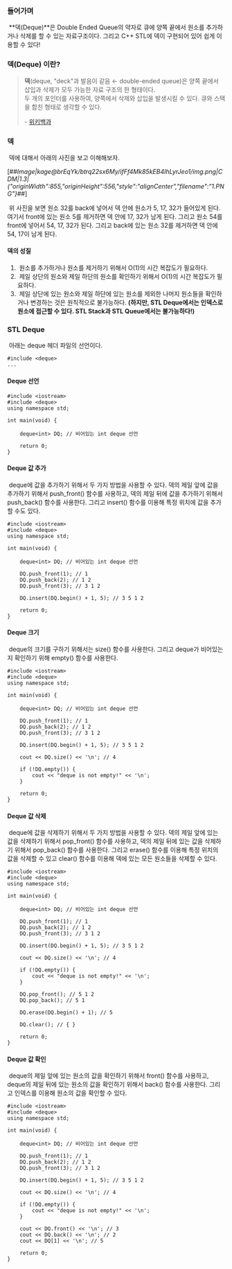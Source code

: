 ### **들어가며**

 **덱(Deque)**은 Double Ended Queue의 약자로 큐에 양쪽 끝에서 원소를 추가하거나 삭제를 할 수 있는 자료구조이다. 그리고 C++ STL에 덱이 구현되어 있어 쉽게 이용할 수 있다!

### **덱(Deque) 이란?**

> **덱**(deque, "deck"과 발음이 같음 ← double-ended queue)은 양쪽 끝에서 삽입과 삭제가 모두 가능한 자료 구조의 한 형태이다.  
> 두 개의 포인터를 사용하여, 양쪽에서 삭제와 삽입을 발생시킬 수 있다. 큐와 스택을 합친 형태로 생각할 수 있다.  
>   
> \- [위키백과](https://ko.wikipedia.org/wiki/%EB%8D%B1_(%EC%9E%90%EB%A3%8C_%EA%B5%AC%EC%A1%B0))

### **덱**

 덱에 대해서 아래의 사진을 보고 이해해보자.

[##_Image|kage@brEqYk/btrq22sx6My/ifFf4Mk85kEB4IhLyrJeo1/img.png|CDM|1.3|{"originWidth":855,"originHeight":556,"style":"alignCenter","filename":"1.PNG"}_##]

 위 사진을 보면 원소 32를 back에 넣어서 덱 안에 원소가 5, 17, 32가 들어있게 된다. 여기서 front에 있는 원소 5를 제거하면 덱 안에 17, 32가 남게 된다. 그리고 원소 54를 front에 넣어서 54, 17, 32가 된다. 그리고 back에 있는 원소 32를 제거하면 덱 안에 54, 17이 남게 된다.

#### **덱의 성질**

1.   원소를 추가하거나 원소를 제거하기 위해서 O(1)의 시간 복잡도가 필요하다.
2.   제일 상단의 원소와 제일 하단의 원소를 확인하기 위해서 O(1)의 시간 복잡도가 필요하다.
3.   제일 상단에 있는 원소와 제일 하단에 있는 원소를 제외한 나머지 원소들을 확인하거나 변경하는 것은 원칙적으로 불가능하다. **(하지만, STL Deque에서는 인덱스로 원소에 접근할 수 있다. STL Stack과 STL Queue에서는 불가능하다!)**

### **STL Deque**

 아래는 deque 헤더 파일의 선언이다.

```
#include <deque>
...
```

#### **Deque 선언**

```
#include <iostream>
#include <deque>
using namespace std;

int main(void) {
	
	deque<int> DQ; // 비어있는 int deque 선언
	
	return 0;
}
```

#### **Deque 값 추가**

 deque에 값을 추가하기 위해서 두 가지 방법을 사용할 수 있다. 덱의 제일 앞에 값을 추가하기 위해서 push\_front() 함수를 사용하고, 덱의 제일 뒤에 값을 추가하기 위해서 push\_back() 함수를 사용한다. 그리고 insert() 함수를 이용해 특정 위치에 값을 추가할 수도 있다.

```
#include <iostream>
#include <deque>
using namespace std;

int main(void) {
	
	deque<int> DQ; // 비어있는 int deque 선언
	
	DQ.push_front(1); // 1
	DQ.push_back(2); // 1 2
	DQ.push_front(3); // 3 1 2
	
	DQ.insert(DQ.begin() + 1, 5); // 3 5 1 2
	
	return 0;
}
```

#### **Deque 크기**

 deque의 크기를 구하기 위해서는 size() 함수를 사용한다. 그리고 deque가 비어있는지 확인하기 위해 empty() 함수를 사용한다.

```
#include <iostream>
#include <deque>
using namespace std;

int main(void) {
	
	deque<int> DQ; // 비어있는 int deque 선언
	
	DQ.push_front(1); // 1
	DQ.push_back(2); // 1 2
	DQ.push_front(3); // 3 1 2
	
	DQ.insert(DQ.begin() + 1, 5); // 3 5 1 2
	
	cout << DQ.size() << '\n'; // 4
	
	if (!DQ.empty()) {
		cout << "deque is not empty!" << '\n';
	}
	
	return 0;
}
```

#### **Deque 값 삭제**

 deque에 값을 삭제하기 위해서 두 가지 방법을 사용할 수 있다. 덱의 제일 앞에 있는 값을 삭제하기 위해서 pop\_front() 함수를 사용하고, 덱의 제일 뒤에 있는 값을 삭제하기 위해서 pop\_back() 함수를 사용한다. 그리고 erase() 함수를 이용해 특정 위치의 값을 삭제할 수 있고 clear() 함수를 이용해 덱에 있는 모든 원소들을 삭제할 수 있다.

```
#include <iostream>
#include <deque>
using namespace std;

int main(void) {
	
	deque<int> DQ; // 비어있는 int deque 선언
	
	DQ.push_front(1); // 1
	DQ.push_back(2); // 1 2
	DQ.push_front(3); // 3 1 2
	
	DQ.insert(DQ.begin() + 1, 5); // 3 5 1 2
	
	cout << DQ.size() << '\n'; // 4
	
	if (!DQ.empty()) {
		cout << "deque is not empty!" << '\n';
	}
	
	DQ.pop_front(); // 5 1 2
	DQ.pop_back(); // 5 1
	
	DQ.erase(DQ.begin() + 1); // 5
    
	DQ.clear(); // { }
	
	return 0;
}
```

#### **Deque 값 확인**

 deque의 제일 앞에 있는 원소의 값을 확인하기 위해서 front() 함수를 사용하고, deque의 제일 뒤에 있는 원소의 값을 확인하기 위해서 back() 함수를 사용한다. 그리고 인덱스를 이용해 원소의 값을 확인할 수 있다.

```
#include <iostream>
#include <deque>
using namespace std;

int main(void) {
	
	deque<int> DQ; // 비어있는 int deque 선언
	
	DQ.push_front(1); // 1
	DQ.push_back(2); // 1 2
	DQ.push_front(3); // 3 1 2
	
	DQ.insert(DQ.begin() + 1, 5); // 3 5 1 2
	
	cout << DQ.size() << '\n'; // 4
	
	if (!DQ.empty()) {
		cout << "deque is not empty!" << '\n';
	}
    
	cout << DQ.front() << '\n'; // 3
	cout << DQ.back() << '\n'; // 2
	cout << DQ[1] << '\n'; // 5
    
	return 0;
}
```